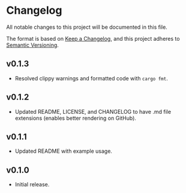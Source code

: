 # Changelog

All notable changes to this project will be documented in this file.

The format is based on [Keep a Changelog](https://keepachangelog.com/en/1.1.0/),
and this project adheres to [Semantic Versioning](https://semver.org/spec/v2.0.0.html).

## v0.1.3
- Resolved clippy warnings and formatted code with `cargo fmt`.

## v0.1.2
- Updated README, LICENSE, and CHANGELOG to have .md file extensions (enables better rendering on GitHub).

## v0.1.1
- Updated README with example usage.

## v0.1.0
- Initial release.